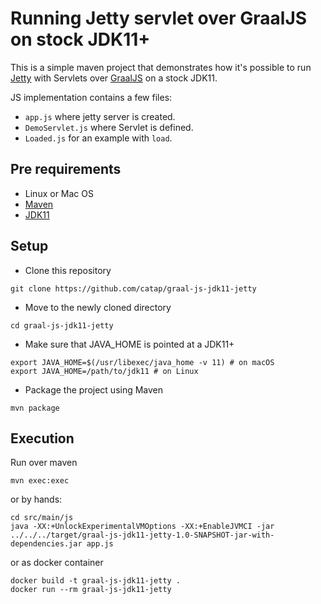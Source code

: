 # Running Jetty servlet over GraalJS on stock JDK11+

This is a simple maven project that demonstrates how it's possible to run [Jetty](https://www.eclipse.org/jetty/)
with Servlets over [GraalJS](http://www.graalvm.org/docs/reference-manual/languages/js/) on a stock JDK11.

JS implementation contains a few files:
 - `app.js` where jetty server is created.
 - `DemoServlet.js` where Servlet is defined.
 - `Loaded.js` for an example with `load`.

## Pre requirements

- Linux or Mac OS
- [Maven](https://maven.apache.org)
- [JDK11](https://jdk.java.net/11/)

## Setup

- Clone this repository
```
git clone https://github.com/catap/graal-js-jdk11-jetty
```

- Move to the newly cloned directory
```
cd graal-js-jdk11-jetty
```

- Make sure that JAVA_HOME is pointed at a JDK11+
```
export JAVA_HOME=$(/usr/libexec/java_home -v 11) # on macOS
export JAVA_HOME=/path/to/jdk11 # on Linux
```

- Package the project using Maven
```
mvn package
```

## Execution

Run over maven
```
mvn exec:exec
```

or by hands:
```
cd src/main/js
java -XX:+UnlockExperimentalVMOptions -XX:+EnableJVMCI -jar ../../../target/graal-js-jdk11-jetty-1.0-SNAPSHOT-jar-with-dependencies.jar app.js
```

or as docker container
```
docker build -t graal-js-jdk11-jetty .
docker run --rm graal-js-jdk11-jetty
```

